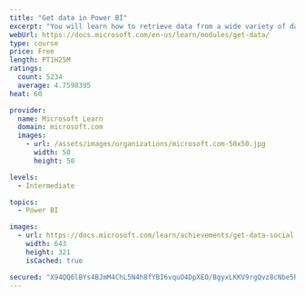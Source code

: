 ```yaml
---
title: "Get data in Power BI"
excerpt: "You will learn how to retrieve data from a wide variety of data sources, including Microsoft Excel, relational databases, and NoSQL data stores. You will also learn how to improve performance while retrieving data."
webUrl: https://docs.microsoft.com/en-us/learn/modules/get-data/
type: course
price: Free
length: PT1H25M
ratings:
  count: 5234
  average: 4.7598395
heat: 60

provider:
  name: Microsoft Learn
  domain: microsoft.com
  images:
    - url: /assets/images/organizations/microsoft.com-50x50.jpg
      width: 50
      height: 50

levels:
  - Intermediate

topics:
  - Power BI

images:
  - url: https://docs.microsoft.com/learn/achievements/get-data-social.png
    width: 643
    height: 321
    isCached: true

secured: "X94QQ6lBYs4BJmM4ChL5N4h8fYBI6vquO4DpXEO/BgyxLKKV9rgQvz8cNbe5hKXCglfCWgeuysIgi35OOI9vRecU8LlDL7vYrKG4PYmbABLT4L2zH7p+KDdZ0EIdFAU2mO74zZs3PkT5/TQuMuIktR4TUGdB0KTvRRLm//eK4K5h1oQkf5r10CFyCGKiNedJrvKOh1BONDVdJtgEW0VpRdzjnrZHsbOWOuOn9znnfwNAXTct1rrAcASixLz68Slhl2kXDAldFiNTF+IHwlqleWCvasHOw4R5e60mRM+//CX5u9y0xuFRbepP86IT3GgvNV1gyix0jtma4hbuUTR1ZvfHGs+m542oMyFLCIYZfHNfKS+XC2n3bn/ODfdkmiihVPWKJfFfYdyElBG4JpQ33UkyUctN3hvEGNaIrA5gZy0=;A4xTTDz5i3/JZXlGChGdaA=="
---
```


